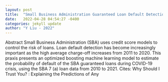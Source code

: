 ```yaml
---
layout: post
title:  "Small Business Administration Guaranteed Loan Default Detection Model with Optimized Boosting Methods"
date:   2022-04-28 04:54:27 -0400
categories: jekyll update
author: "Y Liu - 2022"
---
```

Abstract Small Business Administration (SBA) uses credit score models to control the risk of loans. Loan default detection has become increasingly important as the high average charge-off increases from 2011 to 2020. This praxis presents an optimized boosting machine learning model to estimate the probability of default of the SBA guaranteed loans during COVID-19 crisis, using the SBA 7 (a) loan data from 2010 to 2021. Cites:   Why Should I Trust You? : Explaining the Predictions of Any